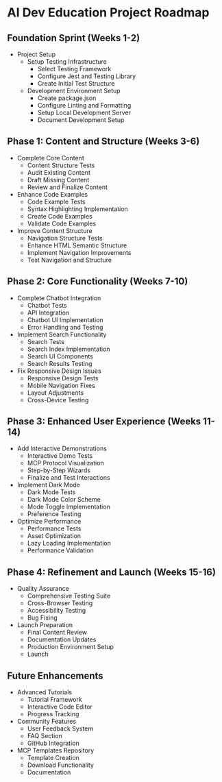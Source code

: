 # AI Dev Education Project Roadmap

## Foundation Sprint (Weeks 1-2)
- Project Setup
  - Setup Testing Infrastructure
    - Select Testing Framework
    - Configure Jest and Testing Library
    - Create Initial Test Structure
  - Development Environment Setup
    - Create package.json
    - Configure Linting and Formatting
    - Setup Local Development Server
    - Document Development Setup

## Phase 1: Content and Structure (Weeks 3-6)
- Complete Core Content
  - Content Structure Tests
  - Audit Existing Content
  - Draft Missing Content
  - Review and Finalize Content
- Enhance Code Examples
  - Code Example Tests
  - Syntax Highlighting Implementation
  - Create Code Examples
  - Validate Code Examples
- Improve Content Structure
  - Navigation Structure Tests
  - Enhance HTML Semantic Structure
  - Implement Navigation Improvements
  - Test Navigation and Structure

## Phase 2: Core Functionality (Weeks 7-10)
- Complete Chatbot Integration
  - Chatbot Tests
  - API Integration
  - Chatbot UI Implementation
  - Error Handling and Testing
- Implement Search Functionality
  - Search Tests
  - Search Index Implementation
  - Search UI Components
  - Search Results Testing
- Fix Responsive Design Issues
  - Responsive Design Tests
  - Mobile Navigation Fixes
  - Layout Adjustments
  - Cross-Device Testing

## Phase 3: Enhanced User Experience (Weeks 11-14)
- Add Interactive Demonstrations
  - Interactive Demo Tests
  - MCP Protocol Visualization
  - Step-by-Step Wizards
  - Finalize and Test Interactions
- Implement Dark Mode
  - Dark Mode Tests
  - Dark Mode Color Scheme
  - Mode Toggle Implementation
  - Preference Testing
- Optimize Performance
  - Performance Tests
  - Asset Optimization
  - Lazy Loading Implementation
  - Performance Validation

## Phase 4: Refinement and Launch (Weeks 15-16)
- Quality Assurance
  - Comprehensive Testing Suite
  - Cross-Browser Testing
  - Accessibility Testing
  - Bug Fixing
- Launch Preparation
  - Final Content Review
  - Documentation Updates
  - Production Environment Setup
  - Launch

## Future Enhancements
- Advanced Tutorials
  - Tutorial Framework
  - Interactive Code Editor
  - Progress Tracking
- Community Features
  - User Feedback System
  - FAQ Section
  - GitHub Integration
- MCP Templates Repository
  - Template Creation
  - Download Functionality
  - Documentation 